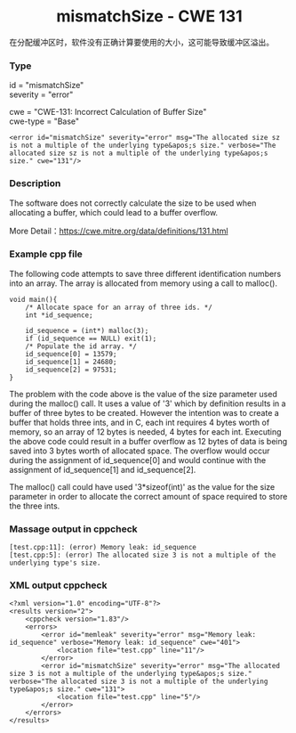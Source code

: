 # <center> mismatchSize - CWE 131

在分配缓冲区时，软件没有正确计算要使用的大小，这可能导致缓冲区溢出。

### Type

id = "mismatchSize"  
severity = "error"

cwe = "CWE-131: Incorrect Calculation of Buffer Size"  
cwe-type = "Base"

    <error id="mismatchSize" severity="error" msg="The allocated size sz is not a multiple of the underlying type&apos;s size." verbose="The allocated size sz is not a multiple of the underlying type&apos;s size." cwe="131"/>



### Description

The software does not correctly calculate the size to be used when allocating a buffer, which could lead to a buffer overflow.

More Detail：https://cwe.mitre.org/data/definitions/131.html  



### Example cpp file

The following code attempts to save three different identification numbers into an array. The array is allocated from memory using a call to malloc().

	void main(){
		/* Allocate space for an array of three ids. */ 	
		int *id_sequence;
	
		id_sequence = (int*) malloc(3);
		if (id_sequence == NULL) exit(1);
		/* Populate the id array. */ 
		id_sequence[0] = 13579;
		id_sequence[1] = 24680;
		id_sequence[2] = 97531;
	}

The problem with the code above is the value of the size parameter used during the malloc() call. It uses a value of '3' which by definition results in a buffer of three bytes to be created. However the intention was to create a buffer that holds three ints, and in C, each int requires 4 bytes worth of memory, so an array of 12 bytes is needed, 4 bytes for each int. Executing the above code could result in a buffer overflow as 12 bytes of data is being saved into 3 bytes worth of allocated space. The overflow would occur during the assignment of id_sequence[0] and would continue with the assignment of id_sequence[1] and id_sequence[2].

The malloc() call could have used '3*sizeof(int)' as the value for the size parameter in order to allocate the correct amount of space required to store the three ints.


### Massage output in cppcheck

	[test.cpp:11]: (error) Memory leak: id_sequence
	[test.cpp:5]: (error) The allocated size 3 is not a multiple of the underlying type's size.



### XML output cppcheck

	<?xml version="1.0" encoding="UTF-8"?>
	<results version="2">
	    <cppcheck version="1.83"/>
	    <errors>
	        <error id="memleak" severity="error" msg="Memory leak: id_sequence" verbose="Memory leak: id_sequence" cwe="401">
	            <location file="test.cpp" line="11"/>
	        </error>
	        <error id="mismatchSize" severity="error" msg="The allocated size 3 is not a multiple of the underlying type&apos;s size." verbose="The allocated size 3 is not a multiple of the underlying type&apos;s size." cwe="131">
	            <location file="test.cpp" line="5"/>
	        </error>
	    </errors>
	</results>


